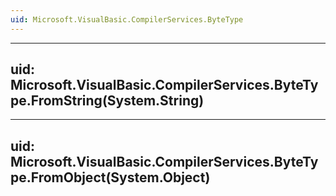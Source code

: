 ```yaml
---
uid: Microsoft.VisualBasic.CompilerServices.ByteType
---
```


---
uid: Microsoft.VisualBasic.CompilerServices.ByteType.FromString(System.String)
---

---
uid: Microsoft.VisualBasic.CompilerServices.ByteType.FromObject(System.Object)
---
